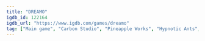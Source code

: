```yaml
---
title: "DREAMO"
igdb_id: 122164
igdb_url: "https://www.igdb.com/games/dreamo"
tag: ["Main game", "Carbon Studio", "Pineapple Works", "Hypnotic Ants", "Puzzle", "Adventure", "Indie", "Single player", "Open world", "Mystery"]
---
```

